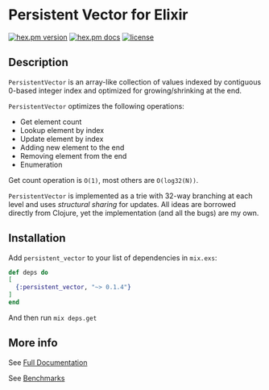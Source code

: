 # Persistent Vector for Elixir
[![hex.pm version](https://img.shields.io/hexpm/v/persistent_vector.svg)](https://hex.pm/packages/persistent_vector)
[![hex.pm docs](http://img.shields.io/badge/hex-docs-green.svg?style=flat)](https://hexdocs.pm/persistent_vector)
[![license](https://img.shields.io/hexpm/l/persistent_vector.svg)](LICENSE.md)

## Description

`PersistentVector` is an array-like collection of values indexed by contiguous 0-based integer index
and optimized for growing/shrinking at the end.

`PersistentVector` optimizes the following operations:
* Get element count
* Lookup element by index
* Update element by index
* Adding new element to the end
* Removing element from the end
* Enumeration

Get count operation is `O(1)`, most others are `O(log32(N))`.

`PersistentVector` is implemented as a trie with 32-way branching at each level and uses *structural sharing* for updates.
All ideas are borrowed directly from Clojure, yet the implementation (and all the bugs) are my own.

## Installation

Add `persistent_vector` to your list of dependencies in `mix.exs`:

```elixir
def deps do
[
  {:persistent_vector, "~> 0.1.4"}
]
end
```
And then run `mix deps.get`

## More info

See [Full Documentation](https://hexdocs.pm/persistent_vector)

See [Benchmarks](https://hexdocs.pm/persistent_vector/benchmarks.html)
